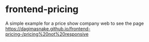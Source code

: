 # frontend-pricing

A simple example for a price show company web to see the page https://dagimasnake.github.io/frontend-pricing-/pricing%20not%20responsive
